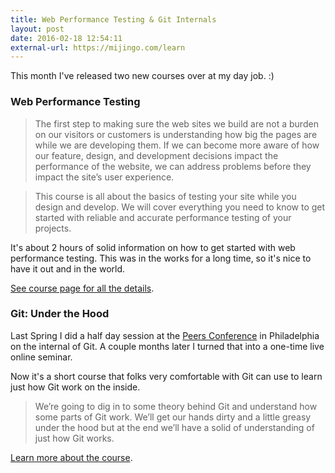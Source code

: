 ```yaml
---
title: Web Performance Testing & Git Internals
layout: post
date: 2016-02-18 12:54:11
external-url: https://mijingo.com/learn
---
```


This month I've released two new courses over at my day job. :) 

### Web Performance Testing

> The first step to making sure the web sites we build are not a burden on our visitors or customers is understanding how big the pages are while we are developing them. If we can become more aware of how our feature, design, and development decisions impact the performance of the website, we can address problems before they impact the site’s user experience.

> This course is all about the basics of testing your site while you design and develop. We will cover everything you need to know to get started with reliable and accurate performance testing of your projects.

It's about 2 hours of solid information on how to get started with web performance testing. This was in the works for a long time, so it's nice to have it out and in the world.

[See course page for all the details](https://mijingo.com/products/screencasts/web-performance-testing/).

### Git: Under the Hood

Last Spring I did a half day session at the [Peers Conference](http://peersconf.com) in Philadelphia on the internal of Git. A couple months later I turned that into a one-time live online seminar. 

Now it's a short course that folks very comfortable with Git can use to learn just how Git work on the inside.

> We’re going to dig in to some theory behind Git and understand how some parts of Git work. We’ll get our hands dirty and a little greasy under the hood but at the end we’ll have a solid of understanding of just how Git works.

[Learn more about the course](https://mijingo.com/products/screencasts/git-plumbing-porcelain/).
